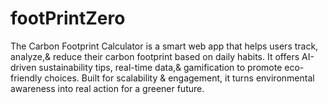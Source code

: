 # footPrintZero
The Carbon Footprint Calculator is a smart web app that helps users track, analyze,&amp; reduce their carbon footprint based on daily habits. It offers AI-driven sustainability tips, real-time data,&amp; gamification to promote eco-friendly choices. Built for scalability &amp; engagement, it turns environmental awareness into real action for a greener future.
